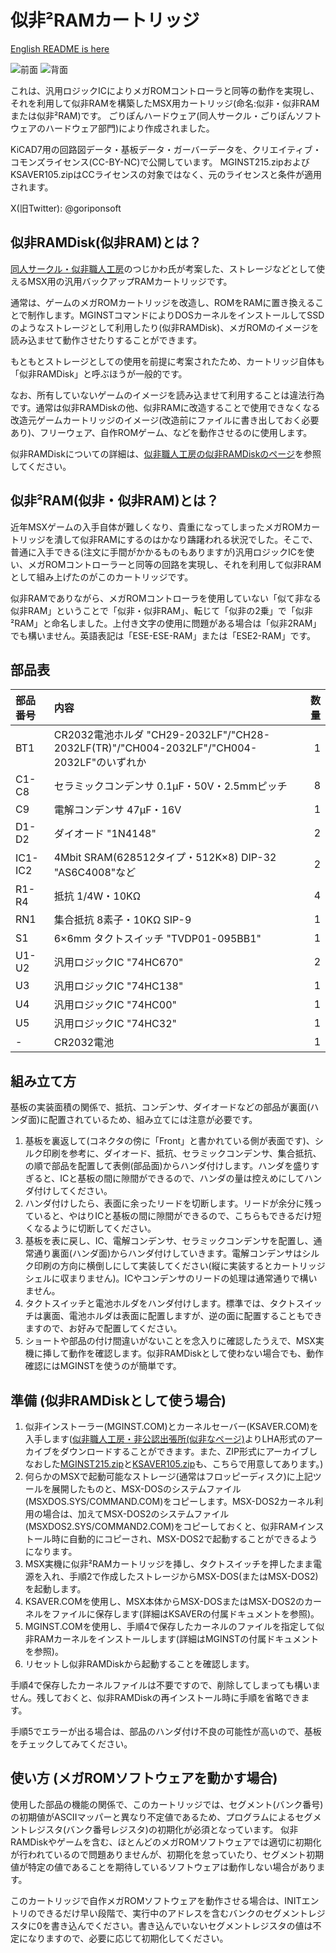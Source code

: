 # 似非²RAMカートリッジ
[English README is here](README-en.md)

![前面](front.jpg)
![背面](rear.jpg)

これは、汎用ロジックICによりメガROMコントローラと同等の動作を実現し、それを利用して似非RAMを構築したMSX用カートリッジ(命名:似非・似非RAMまたは似非²RAM)です。
ごりぽんハードウェア(同人サークル・ごりぽんソフトウェアのハードウェア部門)により作成されました。

KiCAD7用の回路図データ・基板データ・ガーバーデータを、クリエイティブ・コモンズライセンス(CC-BY-NC)で公開しています。
MGINST215.zipおよびKSAVER105.zipはCCライセンスの対象ではなく、元のライセンスと条件が適用されます。

X(旧Twitter): @goriponsoft

## 似非RAMDisk(似非RAM)とは？

[同人サークル・似非職人工房](http://www.hat.hi-ho.ne.jp/tujikawa/ese/)のつじかわ氏が考案した、ストレージなどとして使えるMSX用の汎用バックアップRAMカートリッジです。

通常は、ゲームのメガROMカートリッジを改造し、ROMをRAMに置き換えることで制作します。MGINSTコマンドによりDOSカーネルをインストールしてSSDのようなストレージとして利用したり(似非RAMDisk)、メガROMのイメージを読み込ませて動作させたりすることができます。

もともとストレージとしての使用を前提に考案されたため、カートリッジ自体も「似非RAMDisk」と呼ぶほうが一般的です。

なお、所有していないゲームのイメージを読み込ませて利用することは違法行為です。通常は似非RAMDiskの他、似非RAMに改造することで使用できなくなる改造元ゲームカートリッジのイメージ(改造前にファイルに書き出しておく必要あり)、フリーウェア、自作ROMゲーム、などを動作させるのに使用します。

似非RAMDiskについての詳細は、[似非職人工房の似非RAMDiskのページ](http://www.hat.hi-ho.ne.jp/tujikawa/ese/eseram.html)を参照してください。

## 似非²RAM(似非・似非RAM)とは？

近年MSXゲームの入手自体が難しくなり、貴重になってしまったメガROMカートリッジを潰して似非RAMにするのはかなり躊躇われる状況でした。そこで、普通に入手できる(注文に手間がかかるものもありますが)汎用ロジックICを使い、メガROMコントローラーと同等の回路を実現し、それを利用して似非RAMとして組み上げたのがこのカートリッジです。

似非RAMでありながら、メガROMコントローラを使用していない「似て非なる似非RAM」ということで「似非・似非RAM」、転じて「似非の2乗」で「似非²RAM」と命名しました。上付き文字の使用に問題がある場合は「似非2RAM」でも構いません。英語表記は「ESE-ESE-RAM」または「ESE2-RAM」です。

## 部品表
|部品番号|内容|数量|
|:--|:--|--:|
|BT1|CR2032電池ホルダ "CH29-2032LF"/"CH28-2032LF(TR)"/"CH004-2032LF"/"CH004-2032LF"のいずれか|1|
|C1-C8|セラミックコンデンサ 0.1μF・50V・2.5mmピッチ|8|
|C9|電解コンデンサ 47μF・16V|1|
|D1-D2|ダイオード "1N4148"|2|
|IC1-IC2|4Mbit SRAM(628512タイプ・512K×8) DIP-32 "AS6C4008"など|2|
|R1-R4|抵抗 1/4W・10KΩ|4|
|RN1|集合抵抗 8素子・10KΩ SIP-9|1|
|S1|6×6mm タクトスイッチ "TVDP01-095BB1"|1|
|U1-U2|汎用ロジックIC "74HC670"|2|
|U3|汎用ロジックIC "74HC138"|1|
|U4|汎用ロジックIC "74HC00"|1|
|U5|汎用ロジックIC "74HC32"|1|
|-|CR2032電池|1|

## 組み立て方
基板の実装面積の関係で、抵抗、コンデンサ、ダイオードなどの部品が裏面(ハンダ面)に配置されているため、組み立てには注意が必要です。

1. 基板を裏返して(コネクタの傍に「Front」と書かれている側が表面です)、シルク印刷を参考に、ダイオード、抵抗、セラミックコンデンサ、集合抵抗、の順で部品を配置して表側(部品面)からハンダ付けします。ハンダを盛りすぎると、ICと基板の間に隙間ができるので、ハンダの量は控えめにしてハンダ付けしてください。
2. ハンダ付けしたら、表面に余ったリードを切断します。リードが余分に残っていると、やはりICと基板の間に隙間ができるので、こちらもできるだけ短くなるように切断してください。
3. 基板を表に戻し、IC、電解コンデンサ、セラミックコンデンサを配置し、通常通り裏面(ハンダ面)からハンダ付けしていきます。電解コンデンサはシルク印刷の方向に横倒しにして実装してください(縦に実装するとカートリッジシェルに収まりません)。ICやコンデンサのリードの処理は通常通りで構いません。
4. タクトスイッチと電池ホルダをハンダ付けします。標準では、タクトスイッチは裏面、電池ホルダは表面に配置しますが、逆の面に配置することもできますので、お好みで配置してください。
5. ショートや部品の付け間違いがないことを念入りに確認したうえで、MSX実機に挿して動作を確認します。似非RAMDiskとして使わない場合でも、動作確認にはMGINSTを使うのが簡単です。

## 準備 (似非RAMDiskとして使う場合)
1. 似非インストーラー(MGINST.COM)とカーネルセーバー(KSAVER.COM)を入手します([似非職人工房・非公認出張所(似非なページ)](http://www.big.or.jp/~saibara/msx/ese/index-j.html)よりLHA形式のアーカイブをダウンロードすることができます。また、ZIP形式にアーカイブしなおした[MGINST215.zip](https://github.com/goriponsoft/ESE2RAM-Cartridge-74670/blob/main/MGINST215.zip)と[KSAVER105.zip](https://github.com/goriponsoft/ESE2RAM-Cartridge-74670/blob/main/KSAVER105.zip)も、こちらで用意してあります。)
2. 何らかのMSXで起動可能なストレージ(通常はフロッピーディスク)に上記ツールを展開したものと、MSX-DOSのシステムファイル(MSXDOS.SYS/COMMAND.COM)をコピーします。MSX-DOS2カーネル利用の場合は、加えてMSX-DOS2のシステムファイル(MSXDOS2.SYS/COMMAND2.COM)をコピーしておくと、似非RAMインストール時に自動的にコピーされ、MSX-DOS2で起動することができるようになります。
3. MSX実機に似非²RAMカートリッジを挿し、タクトスイッチを押したまま電源を入れ、手順2で作成したストレージからMSX-DOS(またはMSX-DOS2)を起動します。
4. KSAVER.COMを使用し、MSX本体からMSX-DOSまたはMSX-DOS2のカーネルをファイルに保存します(詳細はKSAVERの付属ドキュメントを参照)。
5. MGINST.COMを使用し、手順4で保存したカーネルのファイルを指定して似非RAMカーネルをインストールします(詳細はMGINSTの付属ドキュメントを参照)。
6. リセットし似非RAMDiskから起動することを確認します。

手順4で保存したカーネルファイルは不要ですので、削除してしまっても構いません。残しておくと、似非RAMDiskの再インストール時に手順を省略できます。

手順5でエラーが出る場合は、部品のハンダ付け不良の可能性が高いので、基板をチェックしてみてください。

## 使い方 (メガROMソフトウェアを動かす場合)
使用した部品の機能の関係で、このカートリッジでは、セグメント(バンク番号)の初期値がASCIIマッパーと異なり不定値であるため、プログラムによるセグメントレジスタ(バンク番号レジスタ)の初期化が必須となっています。
似非RAMDiskやゲームを含む、ほとんどのメガROMソフトウェアでは適切に初期化が行われているので問題ありませんが、初期化を怠っていたり、セグメント初期値が特定の値であることを期待しているソフトウェアは動作しない場合があります。

このカートリッジで自作メガROMソフトウェアを動作させる場合は、INITエントリのできるだけ早い段階で、実行中のアドレスを含むバンクのセグメントレジスタに0を書き込んでください。書き込んでいないセグメントレジスタの値は不定になりますので、必要に応じて初期化してください。